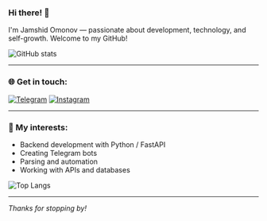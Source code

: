 ### Hi there! 👋

I'm Jamshid Omonov — passionate about development, technology, and self-growth. Welcome to my GitHub!

![GitHub stats](https://github-readme-stats.vercel.app/api?username=jamaomonov&show_icons=true&theme=dark)

---

### 🌐 Get in touch:

[![Telegram](https://img.shields.io/badge/Telegram-2CA5E0?style=for-the-badge&logo=telegram&logoColor=white)](https://t.me/jama_omonov)
[![Instagram](https://img.shields.io/badge/Instagram-E4405F?style=for-the-badge&logo=instagram&logoColor=white)](https://www.instagram.com/jama.omonov?igsh=MWJ1Y290azd3aGh5bg%3D%3D&utm_source=qr)

---

### 🚀 My interests:
- Backend development with Python / FastAPI
- Creating Telegram bots
- Parsing and automation
- Working with APIs and databases

![Top Langs](https://github-readme-stats.vercel.app/api/top-langs/?username=jamaomonov&layout=compact&theme=dark)

---

_Thanks for stopping by!_


